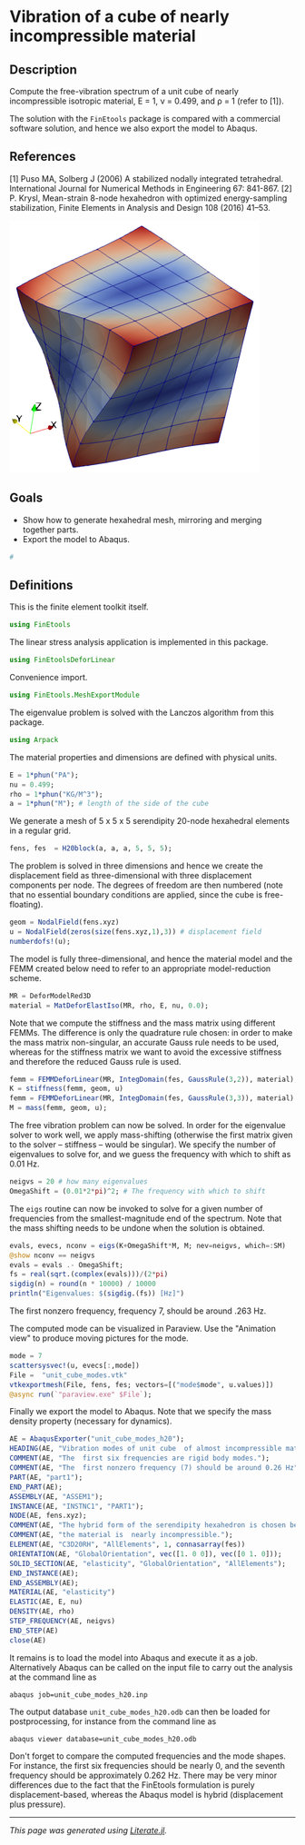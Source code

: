 # Vibration of a cube of nearly incompressible material

## Description

Compute the free-vibration spectrum of a unit cube of nearly
incompressible isotropic material, E = 1, ν = 0.499, and ρ = 1 (refer to [1]).

The solution with the `FinEtools` package is compared with a commercial
software  solution, and hence we also export the model to Abaqus.

## References

[1] Puso MA, Solberg J (2006) A stabilized nodally integrated tetrahedral.
International Journal for Numerical Methods in Engineering 67: 841-867.
[2] P. Krysl, Mean-strain 8-node hexahedron with optimized energy-sampling
stabilization, Finite Elements in Analysis and Design 108 (2016) 41–53.

![](unit_cube-mode7.png)

## Goals

- Show how to generate hexahedral mesh, mirroring and merging together parts.
- Export the model to Abaqus.

```julia
#
```

## Definitions

This is the finite element toolkit itself.

```julia
using FinEtools
```

The linear stress analysis application is implemented in this package.

```julia
using FinEtoolsDeforLinear
```

Convenience import.

```julia
using FinEtools.MeshExportModule
```

The eigenvalue problem is solved with the Lanczos algorithm from this package.

```julia
using Arpack
```

The material properties and dimensions are defined with physical units.

```julia
E = 1*phun("PA");
nu = 0.499;
rho = 1*phun("KG/M^3");
a = 1*phun("M"); # length of the side of the cube
```

We generate a mesh of  5 x 5 x 5 serendipity 20-node hexahedral elements in a
regular grid.

```julia
fens, fes  = H20block(a, a, a, 5, 5, 5);
```

The problem is solved in three dimensions and hence we create the displacement
field as three-dimensional with three displacement components per node. The
degrees of freedom are then numbered  (note that no essential boundary
conditions are applied, since the cube is free-floating).

```julia
geom = NodalField(fens.xyz)
u = NodalField(zeros(size(fens.xyz,1),3)) # displacement field
numberdofs!(u);
```

The model is fully three-dimensional, and hence the material model  and the
FEMM created below need to refer to an appropriate model-reduction scheme.

```julia
MR = DeforModelRed3D
material = MatDeforElastIso(MR, rho, E, nu, 0.0);
```

Note that we compute the stiffness  and the mass matrix using different FEMMs.
The difference  is only the quadrature rule chosen: in order to make the mass
matrix  non-singular, an accurate  Gauss rule  needs to be used, whereas for
the stiffness matrix we want to avoid the excessive stiffness  and therefore
the reduced Gauss rule is used.

```julia
femm = FEMMDeforLinear(MR, IntegDomain(fes, GaussRule(3,2)), material);
K = stiffness(femm, geom, u)
femm = FEMMDeforLinear(MR, IntegDomain(fes, GaussRule(3,3)), material)
M = mass(femm, geom, u);
```

The free vibration problem  can now be solved.   In order for the eigenvalue
solver  to work well, we apply mass-shifting (otherwise the first matrix
given to the solver – stiffness – would be singular). We specify the number
of eigenvalues to solve for, and we  guess the frequency  with which to shift
as 0.01 Hz.

```julia
neigvs = 20 # how many eigenvalues
OmegaShift = (0.01*2*pi)^2; # The frequency with which to shift
```

The `eigs` routine can now be invoked to solve for a given number of
frequencies from the smallest-magnitude end of the spectrum. Note that the
mass shifting  needs to be undone when the solution is obtained.

```julia
evals, evecs, nconv = eigs(K+OmegaShift*M, M; nev=neigvs, which=:SM)
@show nconv == neigvs
evals = evals .- OmegaShift;
fs = real(sqrt.(complex(evals)))/(2*pi)
sigdig(n) = round(n * 10000) / 10000
println("Eigenvalues: $(sigdig.(fs)) [Hz]")
```

The first nonzero frequency, frequency 7, should be around .263 Hz.

The computed mode can be visualized in Paraview. Use the  "Animation view" to
produce moving pictures for the mode.

```julia
mode = 7
scattersysvec!(u, evecs[:,mode])
File =  "unit_cube_modes.vtk"
vtkexportmesh(File, fens, fes; vectors=[("mode$mode", u.values)])
@async run(`"paraview.exe" $File`);
```

Finally  we export the model to Abaqus.  Note that we specify the mass
density property (necessary for dynamics).

```julia
AE = AbaqusExporter("unit_cube_modes_h20");
HEADING(AE, "Vibration modes of unit cube  of almost incompressible material.");
COMMENT(AE, "The  first six frequencies are rigid body modes.");
COMMENT(AE, "The  first nonzero frequency (7) should be around 0.26 Hz");
PART(AE, "part1");
END_PART(AE);
ASSEMBLY(AE, "ASSEM1");
INSTANCE(AE, "INSTNC1", "PART1");
NODE(AE, fens.xyz);
COMMENT(AE, "The hybrid form of the serendipity hexahedron is chosen because");
COMMENT(AE, "the material is  nearly incompressible.");
ELEMENT(AE, "C3D20RH", "AllElements", 1, connasarray(fes))
ORIENTATION(AE, "GlobalOrientation", vec([1. 0 0]), vec([0 1. 0]));
SOLID_SECTION(AE, "elasticity", "GlobalOrientation", "AllElements");
END_INSTANCE(AE);
END_ASSEMBLY(AE);
MATERIAL(AE, "elasticity")
ELASTIC(AE, E, nu)
DENSITY(AE, rho)
STEP_FREQUENCY(AE, neigvs)
END_STEP(AE)
close(AE)
```

It remains is to load the model into Abaqus and execute it as a job.
Alternatively Abaqus can be called on the input file to carry out the
analysis at the command line as

```
abaqus job=unit_cube_modes_h20.inp
```

The output database `unit_cube_modes_h20.odb` can then be loaded for
postprocessing, for instance from the command line as

```
abaqus viewer database=unit_cube_modes_h20.odb
```

Don't forget to compare the computed frequencies and the mode shapes.  For
instance, the first six frequencies should be nearly 0, and the seventh
frequency should be approximately  0.262 Hz. There may be  very minor
differences due to the fact that  the FinEtools formulation is purely
displacement-based, whereas the Abaqus model is hybrid (displacement plus
pressure).

---

*This page was generated using [Literate.jl](https://github.com/fredrikekre/Literate.jl).*

